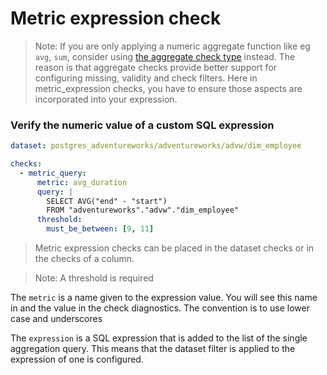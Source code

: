 # Metric expression check

> Note: If you are only applying a numeric aggregate function like eg `avg`, `sum`, 
> consider using [the aggregate check type](aggregate_check.md) instead.  The reason 
> is that aggregate checks provide better support for configuring missing, validity
> and check filters.  Here in metric_expression checks, you have to ensure those aspects 
> are incorporated into your expression.

### Verify the numeric value of a custom SQL expression 

```yaml
dataset: postgres_adventureworks/adventureworks/advw/dim_employee

checks:
  - metric_query:
      metric: avg_duration
      query: |
        SELECT AVG("end" - "start")
        FROM "adventureworks"."advw"."dim_employee"
      threshold:
        must_be_between: [9, 11]
```

> Metric expression checks can be placed in the dataset checks or in the 
> checks of a column.

> Note: A threshold is required

The `metric` is a name given to the expression value.  You will see this name in 
and the value in the check diagnostics.  The convention is to use lower case 
and underscores

The `expression` is a SQL expression that is added to the list of the single 
aggregation query.  This means that the dataset filter is applied to the 
expression of one is configured.

